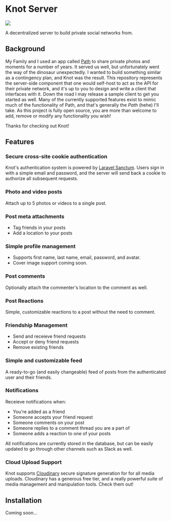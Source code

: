 # Knot Server

![](https://github.com/knotworks/knot-server/workflows/run-tests/badge.svg?branch=v2)

A decentralized server to build private social networks from.

## Background

My Family and I used an app called [Path](https://path.com) to share private photos and moments for a number of years. It served us well, but unfortunately went the way of the dinosaur unexpectedly. I wanted to build something similar as a contingency plan, and Knot was the result. This repository represents the server-side component that one would self-host to act as the API for their private network, and it's up to you to design and write a client that interfaces with it. Down the road I may release a sample client to get you started as well. Many of the currently supported features exist to mimic much of the functionality of Path, and that's generally the _Path_ (hehe) I'll take. As this project is fully open source, you are more than welcome to add, remove or modify any functionality you wish!

Thanks for checking out Knot!

## Features

### Secure cross-site cookie authentication

Knot's authentication system is powered by [Laravel Sanctum](https://laravel.com/docs/8.x/sanctum). Users sign in with a simple email and password, and the server will send back a cookie to authorize all subsequent requests.

### Photo and video posts

Attach up to 5 photos or videos to a single post.

### Post meta attachments

- Tag friends in your posts
- Add a location to your posts

### Simple profile management

- Supports first name, last name, email, password, and avatar.
- Cover image support coming soon.

### Post comments

Optionally attach the commenter's location to the comment as well.

### Post Reactions

Simple, customizable reactions to a post without the need to comment.

### Friendship Management

- Send and receieve friend requests
- Accept or deny friend requests
- Remove existing friends

### Simple and customizable feed

A ready-to-go (and easily changeable) feed of posts from the authenticated user and their friends.

### Notifications

Receieve notifications when:

- You're added as a friend
- Someone accepts your friend request
- Someone comments on your post
- Someone replies to a comment thread you are a part of
- Someone adds a reaction to one of your posts

All notifications are currently stored in the database, but can be easily updated to go through other channels such as Slack as well.

### Cloud Upload Support

Knot supports [Cloudinary](https://cloudinary.com/) secure signature generation for for all media uploads. Cloudinary has a generous free tier, and a really powerful suite of media management and manipulation tools. Check them out!

## Installation

Coming soon...
